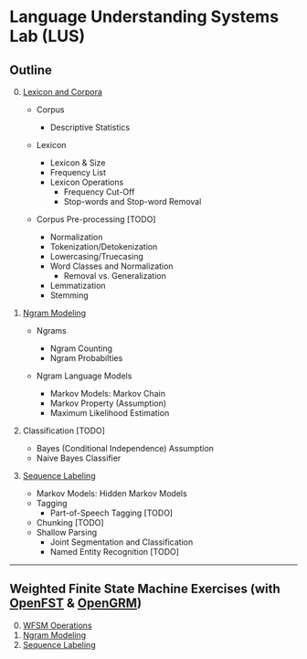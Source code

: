# Language Understanding Systems Lab (LUS)

## Outline

0. [Lexicon and Corpora](notebooks/corpus_preprocessing.ipynb)
    
    - Corpus
        - Descriptive Statistics
    
    - Lexicon
        - Lexicon & Size
        - Frequency List
        - Lexicon Operations
            - Frequency Cut-Off
            - Stop-words and Stop-word Removal
    
    - Corpus Pre-processing [TODO]
        - Normalization
        - Tokenization/Detokenization
        - Lowercasing/Truecasing
        - Word Classes and Normalization
            - Removal vs. Generalization
        - Lemmatization
        - Stemming

0. [Ngram Modeling](notebooks/ngram_modeling.ipynb)

    - Ngrams
        - Ngram Counting
        - Ngram Probabilties
        
    - Ngram Language Models

        - Markov Models: Markov Chain
        - Markov Property (Assumption)   
        - Maximum Likelihood Estimation

0. Classification [TODO]
    - Bayes (Conditional Independence) Assumption 
    - Naive Bayes Classifier

0. [Sequence Labeling](notebooks/sequence_labeling.ipynb)
    - Markov Models: Hidden Markov Models
    - Tagging
        - Part-of-Speech Tagging [TODO]
    - Chunking [TODO]
    - Shallow Parsing
        - Joint Segmentation and Classification
        - Named Entity Recognition [TODO]


----------
## Weighted Finite State Machine Exercises (with [OpenFST](http://www.openfst.org/) & [OpenGRM](http://www.opengrm.org/))

0. [WFSM Operations](notebooks/wfsm_operations.ipynb)
0. [Ngram Modeling](notebooks/wfsm_ngram_modeling.ipynb) 
0. [Sequence Labeling](notebooks/wfsm_sequence_labeling.ipynb)